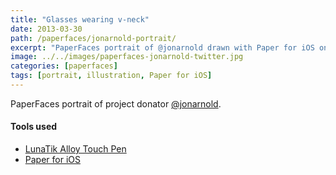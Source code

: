 ```yaml
---
title: "Glasses wearing v-neck"
date: 2013-03-30
path: /paperfaces/jonarnold-portrait/
excerpt: "PaperFaces portrait of @jonarnold drawn with Paper for iOS on an iPad."
image: ../../images/paperfaces-jonarnold-twitter.jpg
categories: [paperfaces]
tags: [portrait, illustration, Paper for iOS]
---
```


PaperFaces portrait of project donator [@jonarnold](https://twitter.com/jonarnold).

#### Tools used

- [LunaTik Alloy Touch Pen](https://www.amazon.com/gp/product/B00821TR7G/ref=as_li_ss_tl?ie=UTF8&tag=mademist-20&linkCode=as2&camp=1789&creative=390957&creativeASIN=B00821TR7G)
- [Paper for iOS](https://paper.bywetransfer.com/)
